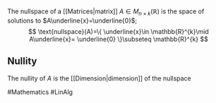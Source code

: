 The nullspace of a [[Matrices|matrix]] $A\in M_{n\times k}(\mathbb{R})$ is the space of solutions to $A\underline{x}=\underline{0}$;
$$
\text{nullspace}(A)=\{ \underline{x}\in \mathbb{R}^{k}\mid A\underline{x}= \underline{0} \}\subseteq \mathbb{R}^{k}
$$
## Nullity
The nullity of $A$ is the [[Dimension|dimension]] of the nullspace

#Mathematics #LinAlg 